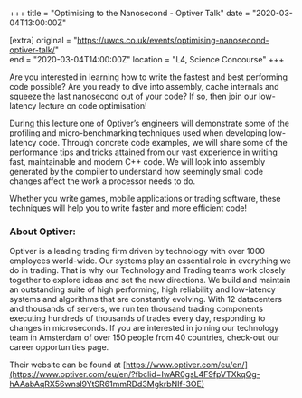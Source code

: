 +++
title = "Optimising to the Nanosecond - Optiver Talk"
date = "2020-03-04T13:00:00Z"

[extra]
original = "https://uwcs.co.uk/events/optimising-nanosecond-optiver-talk/"    
end = "2020-03-04T14:00:00Z"
location = "L4, Science Concourse"
+++

Are you interested in learning how to write the fastest and best performing code possible? Are you ready to dive into assembly, cache internals and squeeze the last nanosecond out of your code? If so, then join our low-latency lecture on code optimisation\!

During this lecture one of Optiver’s engineers will demonstrate some of the profiling and micro-benchmarking techniques used when developing low-latency code. Through concrete code examples, we will share some of the performance tips and tricks attained from our vast experience in writing fast, maintainable and modern C++ code. We will look into assembly generated by the compiler to understand how seemingly small code changes affect the work a processor needs to do.

Whether you write games, mobile applications or trading software, these techniques will help you to write faster and more efficient code\!

### About Optiver:

Optiver is a leading trading firm driven by technology with over 1000 employees world-wide. Our systems play an essential role in everything we do in trading. That is why our Technology and Trading teams work closely together to explore ideas and set the new directions. We build and maintain an outstanding suite of high performing, high reliability and low-latency systems and algorithms that are constantly evolving. With 12 datacenters and thousands of servers, we run ten thousand trading components executing hundreds of thousands of trades every day, responding to changes in microseconds. If you are interested in joining our technology team in Amsterdam of over 150 people from 40 countries, check-out our career opportunities page.  

Their website can be found at [https://www.optiver.com/eu/en/](https://www.optiver.com/eu/en/?fbclid=IwAR0gsL4F9fpVTXkqQg-hAAabAqRX56wnsl9YtSR61mmRDd3MgkrbNIf-3OE)

